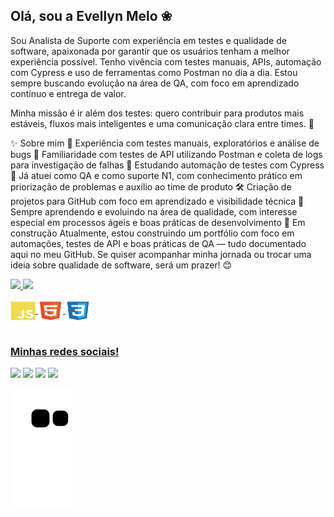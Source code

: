 ##  Olá, sou a Evellyn Melo ❀

Sou Analista de Suporte com experiência em testes e qualidade de software, apaixonada por garantir que os usuários tenham a melhor experiência possível. Tenho vivência com testes manuais, APIs, automação com Cypress e uso de ferramentas como Postman no dia a dia. Estou sempre buscando evolução na área de QA, com foco em aprendizado contínuo e entrega de valor.

Minha missão é ir além dos testes: quero contribuir para produtos mais estáveis, fluxos mais inteligentes e uma comunicação clara entre times. 🚀

✨ Sobre mim
🧪 Experiência com testes manuais, exploratórios e análise de bugs
🔁 Familiaridade com testes de API utilizando Postman e coleta de logs para investigação de falhas
🤖 Estudando automação de testes com Cypress
🧠 Já atuei como QA e como suporte N1, com conhecimento prático em priorização de problemas e auxílio ao time de produto
🛠️ Criação de projetos para GitHub com foco em aprendizado e visibilidade técnica
🌱 Sempre aprendendo e evoluindo na área de qualidade, com interesse especial em processos ágeis e boas práticas de desenvolvimento
📌 Em construção
Atualmente, estou construindo um portfólio com foco em automações, testes de API e boas práticas de QA — tudo documentado aqui no meu GitHub. Se quiser acompanhar minha jornada ou trocar uma ideia sobre qualidade de software, será um prazer! 😊

 <div>
   <a href="https://github.com/ewellyn-m">
   <img height="180em" src="https://github-readme-stats.vercel.app/api?username=ewellyn-m&show_icons=true&theme=dracula&include_all_commits=true&count_private=true"/>
   <img height="180em" src="https://github-readme-stats.vercel.app/api/top-langs/?username=ewellyn-m&layout=compact&langs_count=6&theme=tokyonight"/>

</div>
<div style="display: inline_block"><br>
  <img align="center" alt="Js" height="30" width="40" src="https://raw.githubusercontent.com/devicons/devicon/master/icons/javascript/javascript-plain.svg">
  <img align="center" alt="HTML" height="30" width="40" src="https://raw.githubusercontent.com/devicons/devicon/master/icons/html5/html5-original.svg">
  <img align="center" alt="CSS" height="30" width="40" src="https://raw.githubusercontent.com/devicons/devicon/master/icons/css3/css3-original.svg">
</div>
 
 <br>
 
  ### Minhas redes sociais!
 
<div> 
  <a href="https://www.instagram.com/evellyn__lyn/?next=%2F" target="_blank"><img src="https://img.shields.io/badge/-Instagram-%23E4405F?style=for-the-badge&logo=instagram&logoColor=white" target="_blank"></a>
 <a href="" target="_blank"><img src="https://img.shields.io/badge/Discord-7289DA?style=for-the-badge&logo=discord&logoColor=white" target="_blank"></a> 
  <a href=""><img src="https://img.shields.io/badge/-Gmail-%23333?style=for-the-badge&logo=gmail&logoColor=white" target="_blank"></a>
  <a href="https://www.linkedin.com/in/ewellyn-de-melo-silva-23475527b/"target="_blank"><img src="https://img.shields.io/badge/-LinkedIn-%230077B5?style=for-the-badge&logo=linkedin&logoColor=white" target="_blank"></a> 
 
  ![Snake animation](https://github.com/ewellyn-m/ewellyn-m/blob/output/github-contribution-grid-snake.svg)

</div>
